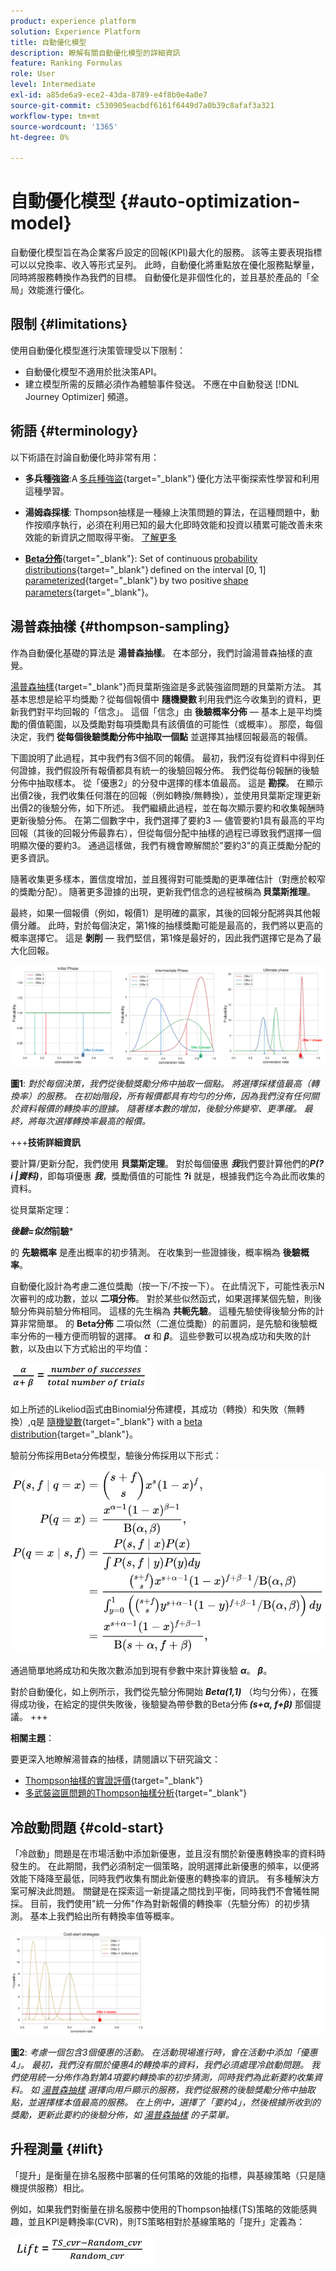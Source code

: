 ```yaml
---
product: experience platform
solution: Experience Platform
title: 自動優化模型
description: 瞭解有關自動優化模型的詳細資訊
feature: Ranking Formulas
role: User
level: Intermediate
exl-id: a85de6a9-ece2-43da-8789-e4f8b0e4a0e7
source-git-commit: c530905eacbdf6161f6449d7a0b39c8afaf3a321
workflow-type: tm+mt
source-wordcount: '1365'
ht-degree: 0%

---
```


# 自動優化模型 {#auto-optimization-model}

自動優化模型旨在為企業客戶設定的回報(KPI)最大化的服務。 該等主要表現指標可以以兌換率、收入等形式呈列。 此時，自動優化將重點放在優化服務點擊量，同時將服務轉換作為我們的目標。 自動優化是非個性化的，並且基於產品的「全局」效能進行優化。

## 限制 {#limitations}

使用自動優化模型進行決策管理受以下限制：

* 自動優化模型不適用於批決策API。
* 建立模型所需的反饋必須作為體驗事件發送。 不應在中自動發送 [!DNL Journey Optimizer] 頻道。

## 術語 {#terminology}

以下術語在討論自動優化時非常有用：

* **多兵種強盜**:A [多兵種強盜](https://en.wikipedia.org/wiki/Multi-armed_bandit){target="_blank"} 優化方法平衡探索性學習和利用這種學習。

* **湯姆森採樣**: Thompson抽樣是一種線上決策問題的算法，在這種問題中，動作按順序執行，必須在利用已知的最大化即時效能和投資以積累可能改善未來效能的新資訊之間取得平衡。 [了解更多](#thompson-sampling)

* [**Beta分佈**](https://en.wikipedia.org/wiki/Beta_distribution){target="_blank"}: Set of continuous [probability distributions](https://en.wikipedia.org/wiki/Probability_distribution){target="_blank"} defined on the interval [0, 1] [parameterized](https://en.wikipedia.org/wiki/Statistical_parameter){target="_blank"} by two positive [shape parameters](https://en.wikipedia.org/wiki/Shape_parameter){target="_blank"}。

## 湯普森抽樣 {#thompson-sampling}

作為自動優化基礎的算法是 **湯普森抽樣**。 在本部分，我們討論湯普森抽樣的直覺。

[湯普森抽樣](https://en.wikipedia.org/wiki/Thompson_sampling){target="_blank"}而貝葉斯強盜是多武裝強盜問題的貝葉斯方法。  其基本思想是給平均獎勵？從每個報價中 **隨機變數** 利用我們迄今收集到的資料，更新我們對平均回報的「信念」。 這個「信念」由 **後驗概率分佈**  — 基本上是平均獎勵的價值範圍，以及獎勵對每項獎勵具有該價值的可能性（或概率）。 那麼，每個決定，我們 **從每個後驗獎勵分佈中抽取一個點** 並選擇其抽樣回報最高的報價。

下圖說明了此過程，其中我們有3個不同的報價。 最初，我們沒有從資料中得到任何證據，我們假設所有報價都具有統一的後驗回報分佈。 我們從每份報酬的後驗分佈中抽取樣本。 從「優惠2」的分發中選擇的樣本值最高。 這是 **勘探**。 在顯示出價2後，我們收集任何潛在的回報（例如轉換/無轉換），並使用貝葉斯定理更新出價2的後驗分佈，如下所述。  我們繼續此過程，並在每次顯示要約和收集報酬時更新後驗分佈。 在第二個數字中，我們選擇了要約3 — 儘管要約1具有最高的平均回報（其後的回報分佈最靠右），但從每個分配中抽樣的過程已導致我們選擇一個明顯次優的要約3。 通過這樣做，我們有機會瞭解關於&quot;要約3&quot;的真正獎勵分配的更多資訊。

隨著收集更多樣本，置信度增加，並且獲得對可能獎勵的更準確估計（對應於較窄的獎勵分配）。 隨著更多證據的出現，更新我們信念的過程被稱為 **貝葉斯推理**。

最終，如果一個報價（例如，報價1）是明確的贏家，其後的回報分配將與其他報價分離。 此時，對於每個決定，第1條的抽樣獎勵可能是最高的，我們將以更高的概率選擇它。 這是 **剝削**  — 我們堅信，第1條是最好的，因此我們選擇它是為了最大化回報。

![](../assets/ai-ranking-thompson-sampling.png)

**圖1**: *對於每個決策，我們從後驗獎勵分佈中抽取一個點。 將選擇採樣值最高（轉換率）的服務。 在初始階段，所有報價都具有均勻的分佈，因為我們沒有任何關於資料報價的轉換率的證據。 隨著樣本數的增加，後驗分佈變窄、更準確。 最終，將每次選擇轉換率最高的報價。*

<!--
![](../assets/ai-ranking-thompson-sampling-initial.png)
![](../assets/ai-ranking-thompson-sampling-intermediate.png)
![](../assets/ai-ranking-thompson-sampling-ultimate.png)
-->

+++**技術詳細資訊**

要計算/更新分配，我們使用 **貝葉斯定理**。 對於每個優惠 ***我***&#x200B;我們要計算他們的***P(?i |資料)***，即每項優惠 ***我***，獎勵價值的可能性 **?i** 就是，根據我們迄今為此而收集的資料。

從貝葉斯定理：

***後驗=似然*前驗***

的 **先驗概率** 是產出概率的初步猜測。 在收集到一些證據後，概率稱為 **後驗概率**。 

自動優化設計為考慮二進位獎勵（按一下/不按一下）。 在此情況下，可能性表示N次審判的成功數，並以 **二項分佈**。 對於某些似然函式，如果選擇某個先驗，則後驗分佈與前驗分佈相同。 這樣的先生稱為 **共軛先驗**。 這種先驗使得後驗分佈的計算非常簡單。 的 **Beta分佈** 二項似然（二進位獎勵）的前置詞，是先驗和後驗概率分佈的一種方便而明智的選擇。 ***α*** 和 ***β***。 這些參數可以視為成功和失敗的計數，以及由以下方式給出的平均值：

![](../assets/ai-ranking-beta-distribution.png)

如上所述的Likeliod函式由Binomial分佈建模，其成功（轉換）和失敗（無轉換）,q是 [隨機變數](https://en.wikipedia.org/wiki/Random_variable){target="_blank"} with a [beta distribution](https://en.wikipedia.org/wiki/Beta_distribution){target="_blank"}。

驗前分佈採用Beta分佈模型，驗後分佈採用以下形式：

![](../assets/ai-ranking-posterior-distribution.svg)

通過簡單地將成功和失敗次數添加到現有參數中來計算後驗 ***α***。 ***β***。

對於自動優化，如上例所示，我們從先驗分佈開始 ***Beta(1,1)*** （均勻分佈），在獲得成功後，在給定的提供失敗後，後驗變為帶參數的Beta分佈 ***(s+α, f+β)*** 那個提議。
+++

**相關主題**：

要更深入地瞭解湯普森的抽樣，請閱讀以下研究論文：
* [Thompson抽樣的實證評價](https://proceedings.neurips.cc/paper/2011/file/e53a0a2978c28872a4505bdb51db06dc-Paper.pdf){target="_blank"}
* [多武裝盜匪問題的Thompson抽樣分析](http://proceedings.mlr.press/v23/agrawal12/agrawal12.pdf){target="_blank"}

## 冷啟動問題 {#cold-start}

「冷啟動」問題是在市場活動中添加新優惠，並且沒有關於新優惠轉換率的資料時發生的。 在此期間，我們必須制定一個策略，說明選擇此新優惠的頻率，以便將效能下降降至最低，同時我們收集有關此新優惠的轉換率的資訊。 有多種解決方案可解決此問題。 關鍵是在探索這一新提議之間找到平衡，同時我們不會犧牲開採。 目前，我們使用&quot;統一分佈&quot;作為對新報價的轉換率（先驗分佈）的初步猜測。 基本上我們給出所有轉換率值等概率。


![](../assets/ai-ranking-cold-start-strategies.png)

**圖2**: *考慮一個包含3個優惠的活動。 在活動現場進行時，會在活動中添加「優惠4」。 最初，我們沒有關於優惠4的轉換率的資料，我們必須處理冷啟動問題。 我們使用統一分佈作為對第4項要約轉換率的初步猜測，同時我們為此新要約收集資料。 如 [湯普森抽樣](#thompson-sampling) 選擇向用戶顯示的服務，我們從服務的後驗獎勵分佈中抽取點，並選擇樣本值最高的服務。 在上例中，選擇了「要約4」，然後根據所收到的獎勵，更新此要約的後驗分佈，如 [湯普森抽樣](#thompson-sampling) 的子菜單。*

## 升程測量 {#lift}

「提升」是衡量在排名服務中部署的任何策略的效能的指標，與基線策略（只是隨機提供服務）相比。

例如，如果我們對衡量在排名服務中使用的Thompson抽樣(TS)策略的效能感興趣，並且KPI是轉換率(CVR)，則TS策略相對於基線策略的「提升」定義為：

![](../assets/ai-ranking-lift.png)
